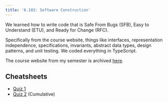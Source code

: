 ```yaml
---
title: '6.102: Software Construction'
---
```


We learned how to write code that is Safe From Bugs (SFB), Easy to Understand (ETU), and Ready for Change (RFC).

Specifically from the course website, things like interfaces, representation independence, specifications, invariants, abstract data types, design patterns, and unit testing. We coded everything in TypeScript.

The course website from my semester is archived [here](https://web.mit.edu/6.102/www/sp24).

## Cheatsheets
- [Quiz 1](https://docs.google.com/document/d/1kY5NXl4D17UPs5sozUzW-w3yFsU8AKPbRAVUGDWihFQ/edit?usp=sharing)
- [Quiz 2](https://docs.google.com/document/d/1IpHxD5BVH3LUZxfiHb3EQifmlXjI91PhlsadOztOUbk/edit?usp=sharing) (Cumulative)
